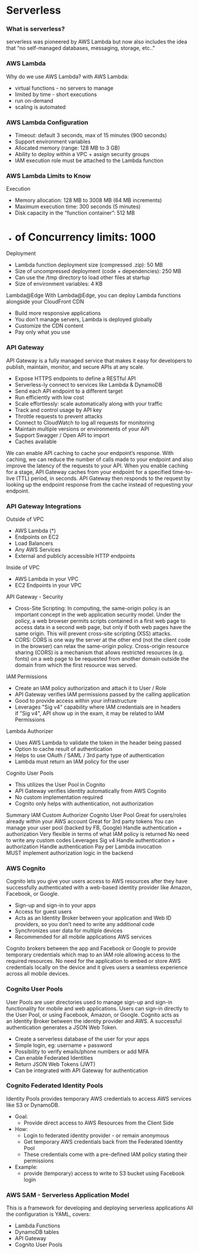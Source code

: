 # Serverless

### What is serverless?
serverless was pioneered by AWS Lambda but now also includes the idea that “no self-managed databases, messaging, storage, etc..”
 
### AWS Lambda
Why do we use AWS Lambda?
with AWS Lambda:
* virtual functions - no servers to manage
* limited by time - short executions
* run on-demand
* scaling is automated

### AWS Lambda Configuration
* Timeout: default 3 seconds, max of 15 minutes (900 seconds)
* Support environment variables
* Allocated memory (range: 128 MB to 3 GB)
* Ability to deploy within a VPC + assign security groups
* IAM execution role must be attached to the Lambda function

### AWS Lambda Limits to Know
Execution
* Memory allocation: 128 MB to 3008 MB (64 MB increments)
* Maximum execution time: 300 seconds (5 minutes)
* Disk capacity in the “function container”: 512 MB
* # of Concurrency limits: 1000

Deployment
* Lambda function deployment size (compressed .zip): 50 MB
* Size of uncompressed deployment (code + dependencies): 250 MB
* Can use the /tmp directory to load other files at startup
* Size of environment variables: 4 KB

Lambda@Edge
With Lambda@Edge, you can deploy Lambda functions alongside your CloudFront CDN
* Build more responsive applications
* You don’t manage servers, Lambda is deployed globally
* Customize the CDN content
* Pay only what you use

### API Gateway
API Gateway is a fully managed service that makes it easy for developers to publish, maintain, monitor, and secure APIs at any scale.
* Expose HTTPS endpoints to define a RESTful API
* Serverless-ly connect to services like Lambda \& DynamoDB
* Send each API endpoint to a different target
* Run efficiently with low cost
* Scale effortlessly: scale automatically along with your traffic
* Track and control usage by API key
* Throttle requests to prevent attacks
* Connect to CloudWatch to log all requests for monitoring
* Maintain multiple versions or environments of your API
* Support Swagger / Open API to import
* Caches available

We can enable API caching to cache your endpoint’s response. With caching, we can reduce the number of calls made to your endpoint and also improve the latency of the requests to your API. When you enable caching for a stage, API Gateway caches from your endpoint for a specified time-to-live (TTL) period, in seconds. API Gateway then responds to the request by looking up the endpoint response from the cache instead of requesting your endpoint.

### API Gateway Integrations
Outside of VPC
* AWS Lambda (*)
* Endpoints on EC2
* Load Balancers
* Any AWS Services
* External and publicly accessible HTTP endpoints

Inside of VPC
* AWS Lambda in your VPC
* EC2 Endpoints in your VPC

API Gateway - Security
* Cross-Site Scripting: In computing, the same-origin policy is an important concept in the web application security model. Under the policy, a web browser permits scripts contained in a first web page to access data in a second web page, but only if both web pages have the same origin. This will prevent cross-site scripting (XSS) attacks.
* CORS: CORS is one way the server at the other end (not the client code in the browser) can relax the same-origin policy. Cross-origin resource sharing (CORS) is a mechanism that allows restricted resources (e.g. fonts) on a web page to be requested from another domain outside the domain from which the first resource was served.

IAM Permissions
* Create an IAM policy authorization and attach it to User / Role
* API Gateway verifies IAM permissions passed by the calling application
* Good to provide access within your infrastructure
* Leverages "Sig v4" capability where IAM credentials are in headers
if "Sig v4", API show up in the exam, it may be related to IAM Permissions

Lambda Authorizer
* Uses AWS Lambda to validate the token in the header being passed
* Option to cache result of authentication
* Helps to use OAuth / SAML / 3rd party type of authentication
* Lambda must return an IAM policy for the user

Cognito User Pools
* This utilizes the User Pool in Cognito
* API Gateway verifies identity automatically from AWS Cognito
* No custom implementation required
* Cognito only helps with authentication, not authorization

Summary
IAM	Custom Authorizer	Cognito User Pool
Great for users/roles already within your AWS account	Great for 3rd party tokens	You can manage your user pool (backed by FB, Google)
Handle authentication + authorization	Very flexible in terms of what IAM policy is returned	No need to write any custom codes
Leverages Sig v4	Handle authentication + authorization	Handle authentication
	Pay per Lambda invocation	MUST implement authorization logic in the backend

### AWS Cognito
Cognito lets you give your users access to AWS resources after they have successfully authenticated with a web-based identity provider like Amazon, Facebook, or Google.
* Sign-up and sign-in to your apps
* Access for guest users
* Acts as an Identity Broker between your application and Web ID providers, so you don’t need to write any additional code
* Synchronizes user data for multiple devices
* Recommended for all mobile applications AWS services

Cognito brokers between the app and Facebook or Google to provide temporary credentials which map to an IAM role allowing access to the required resources. No need for the application to embed or store AWS credentials locally on the device and it gives users a seamless experience across all mobile devices.

### Cognito User Pools
User Pools are user directories used to manage sign-up and sign-in functionality for mobile and web applications. Users can sign-in directly to the User Pool, or using Facebook, Amazon, or Google. Cognito acts as an Identity Broker between the identity provider and AWS. A successful authentication generates a JSON Web Token.
* Create a serverless database of the user for your apps
* Simple login, eg: username + password
* Possibility to verify emails/phone numbers or add MFA
* Can enable Federated Identities
* Return JSON Web Tokens (JWT)
* Can be integrated with API Gateway for authentication

### Cognito Federated Identity Pools
Identity Pools provides temporary AWS credentials to access AWS services like S3 or DynamoDB.
* Goal:
    * Provide direct access to AWS Resources from the Client Side
* How:
    * Login to federated identity provider - or remain anonymous
    * Get temporary AWS credentials back from the Federated Identity Pool
    * These credentials come with a pre-defined IAM policy stating their permissions
* Example:
    * provide (temporary) access to write to S3 bucket using Facebook login

### AWS SAM - Serverless Application Model
This is a framework for developing and deploying serverless applications
All the configuration is YAML, covers:
* Lambda Functions
* DynamoDB tables
* API Gateway
* Cognito User Pools
